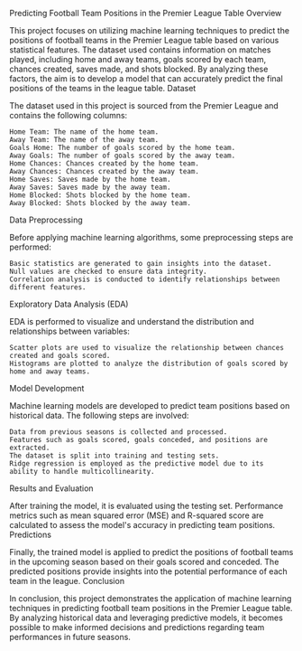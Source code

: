 Predicting Football Team Positions in the Premier League Table
Overview

This project focuses on utilizing machine learning techniques to predict the positions of football teams in the Premier League table based on various statistical features. The dataset used contains information on matches played, including home and away teams, goals scored by each team, chances created, saves made, and shots blocked. By analyzing these factors, the aim is to develop a model that can accurately predict the final positions of the teams in the league table.
Dataset

The dataset used in this project is sourced from the Premier League and contains the following columns:

    Home Team: The name of the home team.
    Away Team: The name of the away team.
    Goals Home: The number of goals scored by the home team.
    Away Goals: The number of goals scored by the away team.
    Home Chances: Chances created by the home team.
    Away Chances: Chances created by the away team.
    Home Saves: Saves made by the home team.
    Away Saves: Saves made by the away team.
    Home Blocked: Shots blocked by the home team.
    Away Blocked: Shots blocked by the away team.

Data Preprocessing

Before applying machine learning algorithms, some preprocessing steps are performed:

    Basic statistics are generated to gain insights into the dataset.
    Null values are checked to ensure data integrity.
    Correlation analysis is conducted to identify relationships between different features.

Exploratory Data Analysis (EDA)

EDA is performed to visualize and understand the distribution and relationships between variables:

    Scatter plots are used to visualize the relationship between chances created and goals scored.
    Histograms are plotted to analyze the distribution of goals scored by home and away teams.

Model Development

Machine learning models are developed to predict team positions based on historical data. The following steps are involved:

    Data from previous seasons is collected and processed.
    Features such as goals scored, goals conceded, and positions are extracted.
    The dataset is split into training and testing sets.
    Ridge regression is employed as the predictive model due to its ability to handle multicollinearity.

Results and Evaluation

After training the model, it is evaluated using the testing set. Performance metrics such as mean squared error (MSE) and R-squared score are calculated to assess the model's accuracy in predicting team positions.
Predictions

Finally, the trained model is applied to predict the positions of football teams in the upcoming season based on their goals scored and conceded. The predicted positions provide insights into the potential performance of each team in the league.
Conclusion

In conclusion, this project demonstrates the application of machine learning techniques in predicting football team positions in the Premier League table. By analyzing historical data and leveraging predictive models, it becomes possible to make informed decisions and predictions regarding team performances in future seasons.
